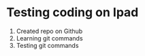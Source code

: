 # Testing coding on Ipad

1. Created repo on Github
2. Learning git commands
3. Testing git commands